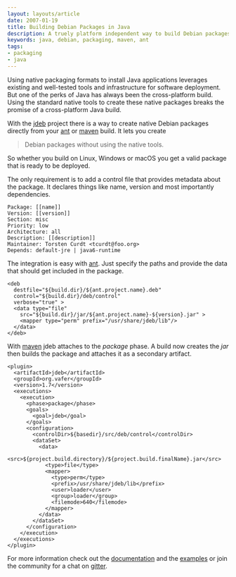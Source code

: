 ```yaml
---
layout: layouts/article
date: 2007-01-19
title: Building Debian Packages in Java
description: A truely platform independent way to build Debian packages without the native tools.
keywords: java, debian, packaging, maven, ant
tags:
- packaging
- java
---
```


Using native packaging formats to install Java applications leverages existing and well-tested tools and infrastructure for software deployment. But one of the perks of Java has always been the cross-platform build. Using the standard native tools to create these native packages breaks the promise of a cross-platform Java build.

With the [jdeb][1] project there is a way to create native Debian packages directly from your [ant][2] or [maven][3] build. It lets you create

> Debian packages without using the native tools.

So whether you build on Linux, Windows or macOS you get a valid package that is ready to be deployed.

The only requirement is to add a control file that provides metadata about the package. It declares things like name, version and most importantly dependencies.

    Package: [[name]]
    Version: [[version]]
    Section: misc
    Priority: low
    Architecture: all
    Description: [[description]]
    Maintainer: Torsten Curdt <tcurdt@foo.org>
    Depends: default-jre | java6-runtime

The integration is easy with [ant][2]. Just specify the paths and provide the data that should get included in the package.

    <deb
      destfile="${build.dir}/${ant.project.name}.deb"
      control="${build.dir}/deb/control"
      verbose="true" >
      <data type="file"
        src="${build.dir}/jar/${ant.project.name}-${version}.jar" >
        <mapper type="perm" prefix="/usr/share/jdeb/lib"/>
      </data>
    </deb>

With [maven][3] jdeb attaches to the *package* phase. A build now creates the *jar* then builds the package and attaches it as a secondary artifact.

    <plugin>
      <artifactId>jdeb</artifactId>
      <groupId>org.vafer</groupId>
      <version>1.7</version>
      <executions>
        <execution>
          <phase>package</phase>
          <goals>
            <goal>jdeb</goal>
          </goals>
          <configuration>
            <controlDir>${basedir}/src/deb/control</controlDir>
            <dataSet>
              <data>
                <src>${project.build.directory}/${project.build.finalName}.jar</src>
                <type>file</type>
                <mapper>
                  <type>perm</type>
                  <prefix>/usr/share/jdeb/lib</prefix>
                  <user>loader</user>
                  <group>loader</group>
                  <filemode>640</filemode>
                </mapper>
              </data>
            </dataSet>
          </configuration>
        </execution>
      </executions>
    </plugin>


For more information check out the [documentation][4] and the [examples][5] or join the community for a chat on [gitter][5].


[1]: https://github.com/tcurdt/jdeb
[2]: https://ant.apache.org/
[3]: https://maven.apache.org/
[4]: https://github.com/tcurdt/jdeb/tree/master/docs
[5]: https://github.com/tcurdt/jdeb/tree/master/src/examples
[6]: https://gitter.im/tcurdt/jdeb
